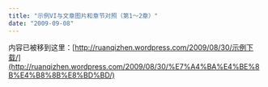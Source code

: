 ```yaml
---
title: "示例VI与文章图片和章节对照（第1～2章）"
date: "2009-09-08"
---
```


内容已被移到这里：[http://ruanqizhen.wordpress.com/2009/08/30/示例下载/](http://ruanqizhen.wordpress.com/2009/08/30/%E7%A4%BA%E4%BE%8B%E4%B8%8B%E8%BD%BD/)
